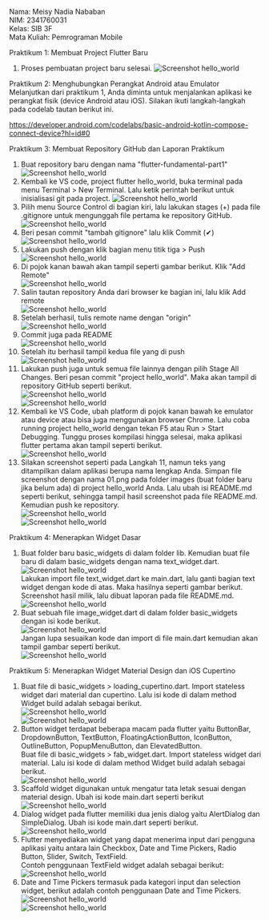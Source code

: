 Nama: Meisy Nadia Nababan
<br>NIM: 2341760031
<br>Kelas: SIB 3F
<br>Mata Kuliah: Pemrograman Mobile

Praktikum 1: Membuat Project Flutter Baru
1. Proses pembuatan project baru selesai.
![Screenshot hello_world](images/02.png)

Praktikum 2: Menghubungkan Perangkat Android atau Emulator
Melanjutkan dari praktikum 1, Anda diminta untuk menjalankan aplikasi ke perangkat fisik (device Android atau iOS). Silakan ikuti langkah-langkah pada codelab tautan berikut ini.

https://developer.android.com/codelabs/basic-android-kotlin-compose-connect-device?hl=id#0


Praktikum 3: Membuat Repository GitHub dan Laporan Praktikum
1. Buat repository baru dengan nama "flutter-fundamental-part1"
![Screenshot hello_world](images/03.png)
2. Kembali ke VS code, project flutter hello_world, buka terminal pada menu Terminal > New Terminal. Lalu ketik perintah berikut untuk inisialisasi git pada project.
![Screenshot hello_world](images/04.png)
3. Pilih menu Source Control di bagian kiri, lalu lakukan stages (+) pada file .gitignore untuk mengunggah file pertama ke repository GitHub.
![Screenshot hello_world](images/05.png)
4. Beri pesan commit "tambah gitignore" lalu klik Commit (✔)
<br>![Screenshot hello_world](images/06.png)
5. Lakukan push dengan klik bagian menu titik tiga > Push
<br>![Screenshot hello_world](images/07.png)
6. Di pojok kanan bawah akan tampil seperti gambar berikut. Klik "Add Remote"
<br>![Screenshot hello_world](images/08.png)
7. Salin tautan repository Anda dari browser ke bagian ini, lalu klik Add remote
<br>![Screenshot hello_world](images/09.png)
8. Setelah berhasil, tulis remote name dengan "origin"
<br>![Screenshot hello_world](images/10.png)
9. Commit juga pada README
<br>![Screenshot hello_world](images/11.png)
10. Setelah itu berhasil tampil kedua file yang di push
<br>![Screenshot hello_world](images/12.png)
11. Lakukan push juga untuk semua file lainnya dengan pilih Stage All Changes. Beri pesan commit "project hello_world". Maka akan tampil di repository GitHub seperti berikut.
<br>![Screenshot hello_world](images/13.png)
<br>![Screenshot hello_world](images/14.png)
12. Kembali ke VS Code, ubah platform di pojok kanan bawah ke emulator atau device atau bisa juga menggunakan browser Chrome. Lalu coba running project hello_world dengan tekan F5 atau Run > Start Debugging. Tunggu proses kompilasi hingga selesai, maka aplikasi flutter pertama akan tampil seperti berikut.
<br>![Screenshot hello_world](images/16.png)
13. Silakan screenshot seperti pada Langkah 11, namun teks yang ditampilkan dalam aplikasi berupa nama lengkap Anda. Simpan file screenshot dengan nama 01.png pada folder images (buat folder baru jika belum ada) di project hello_world Anda. Lalu ubah isi README.md seperti berikut, sehingga tampil hasil screenshot pada file README.md. Kemudian push ke repository. 
<br>![Screenshot hello_world](images/17.png)
<br>![Screenshot hello_world](images/18.png)

Praktikum 4: Menerapkan Widget Dasar
1. Buat folder baru basic_widgets di dalam folder lib. Kemudian buat file baru di dalam basic_widgets dengan nama text_widget.dart. 
<br>![Screenshot hello_world](images/19.png)
<br> Lakukan import file text_widget.dart ke main.dart, lalu ganti bagian text widget dengan kode di atas. Maka hasilnya seperti gambar berikut. Screenshot hasil milik, lalu dibuat laporan pada file README.md.
<br>![Screenshot hello_world](images/20.png)
2. Buat sebuah file image_widget.dart di dalam folder basic_widgets dengan isi kode berikut.
<br>![Screenshot hello_world](images/21.png)
<br> Jangan lupa sesuaikan kode dan import di file main.dart kemudian akan tampil gambar seperti berikut.
<br>![Screenshot hello_world](images/22.png)

Praktikum 5: Menerapkan Widget Material Design dan iOS Cupertino
1. Buat file di basic_widgets > loading_cupertino.dart. Import stateless widget dari material dan cupertino. Lalu isi kode di dalam method Widget build adalah sebagai berikut.
<br>![Screenshot hello_world](images/23.png)
<br>![Screenshot hello_world](images/24.png)
2. Button widget terdapat beberapa macam pada flutter yaitu ButtonBar, DropdownButton, TextButton, FloatingActionButton, IconButton, OutlineButton, PopupMenuButton, dan ElevatedButton.
<br>Buat file di basic_widgets > fab_widget.dart. Import stateless widget dari material. Lalu isi kode di dalam method Widget build adalah sebagai berikut.
<br>![Screenshot hello_world](images/25.png)
3. Scaffold widget digunakan untuk mengatur tata letak sesuai dengan material design. Ubah isi kode main.dart seperti berikut
<br>![Screenshot hello_world](images/26.png)
4. Dialog widget pada flutter memiliki dua jenis dialog yaitu AlertDialog dan SimpleDialog.
Ubah isi kode main.dart seperti berikut.
<br>![Screenshot hello_world](images/27.png)
5. Flutter menyediakan widget yang dapat menerima input dari pengguna aplikasi yaitu antara lain Checkbox, Date and Time Pickers, Radio Button, Slider, Switch, TextField.<br>Contoh penggunaan TextField widget adalah sebagai berikut:
<br>![Screenshot hello_world](images/28.png)
6. Date and Time Pickers termasuk pada kategori input dan selection widget, berikut adalah contoh penggunaan Date and Time Pickers.
<br>![Screenshot hello_world](images/29.png)
<br>![Screenshot hello_world](images/30.png)